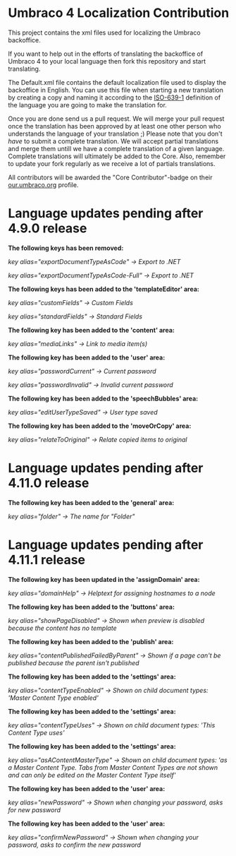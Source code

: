 Umbraco 4 Localization Contribution
======================

This project contains the xml files used for localizing the Umbraco backoffice.

If you want to help out in the efforts of translating the backoffice of Umbraco 4 to your local language then fork this repository and start translating.

The Default.xml file contains the default localization file used to display the backoffice in English. You can use this file when starting a new translation by creating a copy and naming it according to the [ISO-639-1](http://en.wikipedia.org/wiki/List_of_ISO_639-1_codes "List of ISO 639-1 codes") definition of the language you are going to make the translation for.

Once you are done send us a pull request. We will merge your pull request once the translation has been approved by at least one other person who understands the language of your translation ;)
Please note that you don't *have* to submit a complete translation. We will accept partial translations and merge them untill we have a complete translation of a given language. Complete translations will ultimately be added to the Core.
Also, remember to update your fork regularly as we receive a lot of partials translations.

All contributors will be awarded the "Core Contributor"-badge on their [our.umbraco.org](http://our.umbraco.org/wiki/about/core-contributor "Umbraco Community Forum") profile.

Language updates pending after 4.9.0 release
======================

**The following keys has been removed:**

*key alias="exportDocumentTypeAsCode" -> Export to .NET*

*key alias="exportDocumentTypeAsCode-Full" -> Export to .NET*

**The following keys has been added to the 'templateEditor' area:**

*key alias="customFields" -> Custom Fields*

*key alias="standardFields" -> Standard Fields*


**The following key has been added to the 'content' area:**

*key alias="mediaLinks" -> Link to media item(s)*


**The following key has been added to the 'user' area:**

*key alias="passwordCurrent" -> Current password*

*key alias="passwordInvalid" -> Invalid current password*

**The following key has been added to the 'speechBubbles' area:**

*key alias="editUserTypeSaved" -> User type saved*

**The following key has been added to the 'moveOrCopy' area:**

*key alias="relateToOriginal" -> Relate copied items to original*

Language updates pending after 4.11.0 release
======================
**The following key has been added to the 'general' area:**

*key alias="folder" -> The name for "Folder"*


Language updates pending after 4.11.1 release
======================
**The following key has been updated in the 'assignDomain' area:**

*key alias="domainHelp" -> Helptext for assigning hostnames to a node*

**The following key has been added to the 'buttons' area:**

*key alias="showPageDisabled" -> Shown when preview is disabled because the content has no template*

**The following key has been added to the 'publish' area:**

*key alias="contentPublishedFailedByParent" -> Shown if a page can't be published because the parent isn't published*

**The following key has been added to the 'settings' area:**

*key alias="contentTypeEnabled" -> Shown on child document types: 'Master Content Type enabled'*

**The following key has been added to the 'settings' area:**

*key alias="contentTypeUses" -> Shown on child document types: 'This Content Type uses'*

**The following key has been added to the 'settings' area:**

*key alias="asAContentMasterType" -> Shown on child document types: 'as a Master Content Type. Tabs from Master Content Types are not shown and can only be edited on the Master Content Type itself'*

**The following key has been added to the 'user' area:**

*key alias="newPassword" -> Shown when changing your password, asks for new password*

**The following key has been added to the 'user' area:**

*key alias="confirmNewPassword" -> Shown when changing your password, asks to confirm the new password*